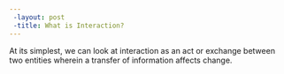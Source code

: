 ```yaml
---
 -layout: post
 -title: What is Interaction?
---
```


At its simplest, we can look at interaction as an act or exchange between two entities wherein a transfer of information affects change.
